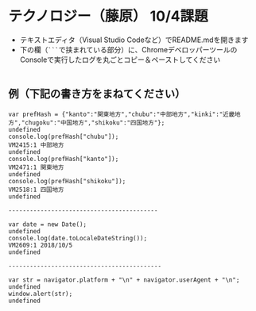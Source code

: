 # テクノロジー（藤原） 10/4課題

- テキストエディタ（Visual Studio Codeなど）でREADME.mdを開きます
- 下の欄（` ``` `で挟まれている部分）に、ChromeデベロッパーツールのConsoleで実行したログを丸ごとコピー＆ペーストしてください

```

```

## 例（下記の書き方をまねてください）

```
var prefHash = {"kanto":"関東地方","chubu":"中部地方","kinki":"近畿地方","chugoku":"中国地方","shikoku":"四国地方"};
undefined
console.log(prefHash["chubu"]);
VM2415:1 中部地方
undefined
console.log(prefHash["kanto"]);
VM2471:1 関東地方
undefined
console.log(prefHash["shikoku"]);
VM2518:1 四国地方
undefined

------------------------------------------

var date = new Date();
undefined
console.log(date.toLocaleDateString());
VM2609:1 2018/10/5
undefined

-------------------------------------------

var str = navigator.platform + "\n" + navigator.userAgent + "\n";
undefined
window.alert(str);
undefined
```
